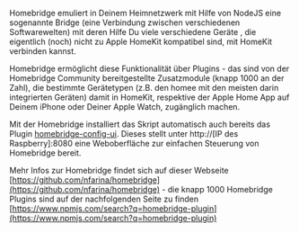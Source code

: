 Homebridge emuliert in Deinem Heimnetzwerk mit Hilfe von NodeJS eine sogenannte Bridge (eine Verbindung zwischen verschiedenen Softwarewelten) mit deren Hilfe Du viele verschiedene Geräte , die eigentlich (noch) nicht zu Apple HomeKit kompatibel sind, mit HomeKit verbinden kannst.

Homebridge ermöglicht diese Funktionalität über Plugins - das sind von der Homebridge Community bereitgestellte Zusatzmodule (knapp 1000 an der Zahl), die bestimmte Gerätetypen (z.B. den homee mit den meisten darin integrierten Geräten) damit in HomeKit, respektive der Apple Home App auf Deinem iPhone oder Deiner Apple Watch, zugänglich machen.

Mit der Homebridge installiert das Skript automatisch auch bereits das Plugin [homebridge-config-ui](https://www.npmjs.com/package/homebridge-config-ui). Dieses stellt unter http://[IP des Raspberry]:8080 eine Weboberfläche zur einfachen Steuerung von Homebridge bereit.

Mehr Infos zur Homebridge findet sich auf dieser Webseite [https://github.com/nfarina/homebridge](https://github.com/nfarina/homebridge) - die knapp 1000 Homebridge Plugins sind auf der nachfolgenden Seite zu finden [https://www.npmjs.com/search?q=homebridge-plugin](https://www.npmjs.com/search?q=homebridge-plugin)